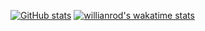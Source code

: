 [![GitHub stats](https://github-readme-stats.vercel.app/api?username=djuraev&show_icons=true&theme=gotham&count_private=true&include_all_commits=true])](https://github.com/anuraghazra/github-readme-stats)
[![willianrod's wakatime stats](https://github-readme-stats.vercel.app/api/wakatime?username=willianrod)](https://github.com/anuraghazra/github-readme-stats)
